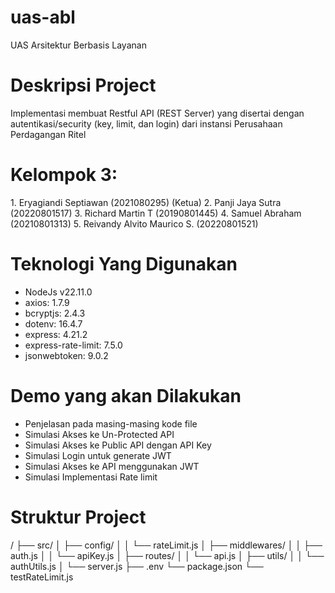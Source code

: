 # uas-abl
UAS Arsitektur Berbasis Layanan

# Deskripsi Project
Implementasi membuat Restful API (REST Server) yang disertai dengan autentikasi/security (key, limit, dan login) dari instansi Perusahaan Perdagangan Ritel 

# Kelompok 3:
1.⁠ ⁠Eryagiandi Septiawan (2021080295) (Ketua)
2.⁠ ⁠Panji Jaya Sutra (20220801517)
3.⁠ ⁠Richard Martin T (20190801445)
4.⁠ ⁠Samuel Abraham (20210801313)
5.⁠ ⁠Reivandy Alvito Maurico S. (20220801521)

# Teknologi Yang Digunakan
- NodeJs v22.11.0
- axios: 1.7.9
- bcryptjs: 2.4.3
- dotenv: 16.4.7
- express: 4.21.2
- express-rate-limit: 7.5.0
- jsonwebtoken: 9.0.2

# Demo yang akan Dilakukan
- Penjelasan pada masing-masing kode file
- Simulasi Akses ke Un-Protected API
- Simulasi Akses ke Public API dengan API Key
- Simulasi Login untuk generate JWT
- Simulasi Akses ke API menggunakan JWT
- Simulasi Implementasi Rate limit

# Struktur Project
/
├── src/
│   ├── config/
│   │   └── rateLimit.js
│   ├── middlewares/
│   │   ├── auth.js
│   │   └── apiKey.js
│   ├── routes/
│   │   └── api.js
│   ├── utils/
│   │   └── authUtils.js
│   └── server.js
├── .env
└── package.json
└── testRateLimit.js